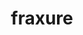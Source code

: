 ---
id: 611
title: fraxure
types: [dragon]
image: https://raw.githubusercontent.com/PokeAPI/sprites/master/sprites/pokemon/611.png
---